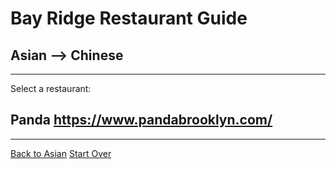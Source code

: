 # Bay Ridge Restaurant Guide
## Asian --> Chinese
---
Select a restaurant:
## Panda https://www.pandabrooklyn.com/
---
[Back to Asian](asian/asian.md)
[Start Over](../home.md)